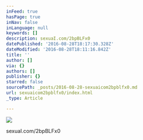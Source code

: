 ```yaml
---
inFeed: true
hasPage: true
inNav: false
inLanguage: null
keywords: []
description: sexuaI.com/2bpBLFx0
datePublished: '2016-08-28T18:17:30.328Z'
dateModified: '2016-08-28T18:11:16.842Z'
title: ''
author: []
via: {}
authors: []
publisher: {}
starred: false
sourcePath: _posts/2016-08-28-sexuaicom2bpblfx0.md
url: sexuaicom2bpblfx0/index.html
_type: Article

---
```

![](https://the-grid-user-content.s3-us-west-2.amazonaws.com/a9a027dd-c9a0-4f58-b8a4-454163c7a781.jpg)

sexuaI.com/2bpBLFx0